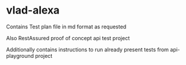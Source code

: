 # vlad-alexa
Contains Test plan file in md format as requested

Also RestAssured proof of concept api test project

Additionally contains instructions to run already present tests from api-playground project


